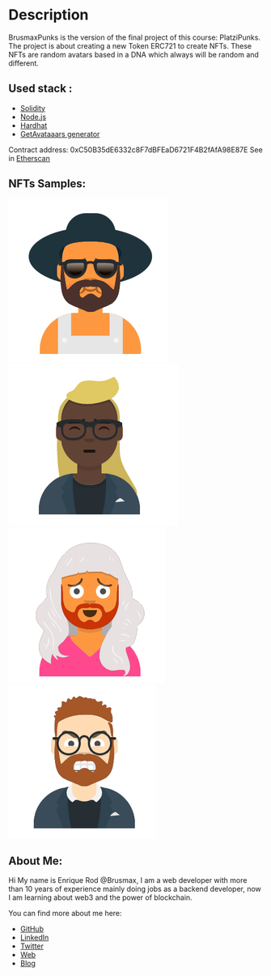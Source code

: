 # Description
BrusmaxPunks is the version of the final project of this course: PlatziPunks. The project is about creating a new Token ERC721 to create NFTs. These NFTs are random avatars based in a DNA which always will be random and different.

## Used stack :
  - [Solidity](https://docs.soliditylang.org/)
  - [Node.js](https://nodejs.org/es/)
  - [Hardhat](https://hardhat.org/)
  - [GetAvataaars generator](https://getavataaars.com/)


Contract address: 0xC50B35dE6332c8F7dBFEaD6721F4B2fAfA98E87E
See in [Etherscan](https://rinkeby.etherscan.io/address/0xC50B35dE6332c8F7dBFEaD6721F4B2fAfA98E87E)

## NFTs Samples:

![NFT1](/nfts/nft0.png)
![NFT2](/nfts/nft1.png)
![NFT3](/nfts/nft2.png)
![NFT4](/nfts/nft3.png)


## About Me:
Hi My name is Enrique Rod @Brusmax, I am a web developer with more than 10 years of experience mainly doing jobs as a backend developer, now I am learning about web3 and the power of blockchain.

You can find more about me here:

- [GitHub](https://github.com/brusmax)
- [LinkedIn](https://www.linkedin.com/in/brusmax)
- [Twitter](https://twitter.com/brusmax)
- [Web](https://brusmax.com/)
- [Blog](https://blog.brusmax.com/)
